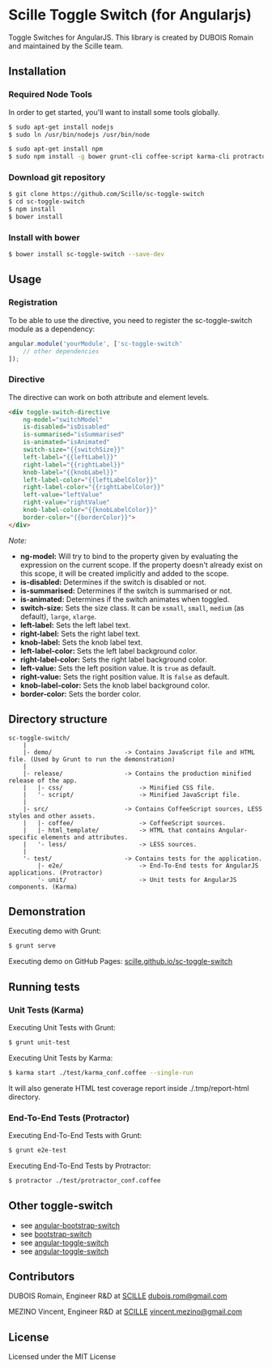 # Scille Toggle Switch (for Angularjs)

Toggle Switches for AngularJS. This library is created by DUBOIS Romain and maintained by the Scille team.


## Installation

### Required Node Tools

In order to get started, you'll want to install some tools globally.
```bash
$ sudo apt-get install nodejs
$ sudo ln /usr/bin/nodejs /usr/bin/node

$ sudo apt-get install npm
$ sudo npm install -g bower grunt-cli coffee-script karma-cli protractor
```

### Download git repository

```bash
$ git clone https://github.com/Scille/sc-toggle-switch
$ cd sc-toggle-switch
$ npm install
$ bower install
```

### Install with bower

```bash
$ bower install sc-toggle-switch --save-dev
```


## Usage

### Registration

To be able to use the directive, you need to register the sc-toggle-switch module as a dependency:
```javascript
angular.module('yourModule', ['sc-toggle-switch'
    // other dependencies
]);
```

### Directive

The directive can work on both attribute and element levels.
```html
<div toggle-switch-directive
    ng-model="switchModel"
    is-disabled="isDisabled"
    is-summarised="isSummarised"
    is-animated="isAnimated"
    switch-size="{{switchSize}}"
    left-label="{{leftLabel}}"
    right-label="{{rightLabel}}"
    knob-label="{{knobLabel}}"
    left-label-color="{{leftLabelColor}}"
    right-label-color="{{rightLabelColor}}"
    left-value="leftValue"
    right-value="rightValue"
    knob-label-color="{{knobLabelColor}}"
    border-color="{{borderColor}}">
</div>
```

*Note:*
* **ng-model:** Will try to bind to the property given by evaluating the expression on the current scope. If the property doesn't already exist on this scope, it will be created implicitly and added to the scope.
* **is-disabled:** Determines if the switch is disabled or not. 
* **is-summarised:** Determines if the switch is summarised or not.
* **is-animated:** Determines if the switch animates when toggled.
* **switch-size:** Sets the size class. It can be `xsmall`, `small`, `medium` (as default), `large`, `xlarge`.
* **left-label:** Sets the left label text.
* **right-label:** Sets the right label text.
* **knob-label:** Sets the knob label text.
* **left-label-color:** Sets the left label background color.
* **right-label-color:** Sets the right label background color.
* **left-value:** Sets the left position value. It is `true` as default.
* **right-value:** Sets the right position value. It is `false` as default.
* **knob-label-color:** Sets the knob label background color.
* **border-color:** Sets the border color.


## Directory structure

```
sc-toggle-switch/
    |
    |- demo/                    -> Contains JavaScript file and HTML file. (Used by Grunt to run the demonstration)
    |
    |- release/                 -> Contains the production minified release of the app.
    |   |- css/                     -> Minified CSS file.
    |   '- script/                  -> Minified JavaScript file.
    |
    |- src/                     -> Contains CoffeeScript sources, LESS styles and other assets.
    |   |- coffee/                  -> CoffeeScript sources.
    |   |- html_template/           -> HTML that contains Angular-specific elements and attributes.
    |   '- less/                    -> LESS sources.
    |
    '- test/                    -> Contains tests for the application.
        |- e2e/                     -> End-To-End tests for AngularJS applications. (Protractor)
        '- unit/                    -> Unit tests for AngularJS components. (Karma)
```


## Demonstration

Executing demo  with Grunt:
```bash
$ grunt serve
```

Executing demo on GitHub Pages:
[scille.github.io/sc-toggle-switch](http://scille.github.io/sc-toggle-switch/)


## Running tests

### Unit Tests (Karma)

Executing Unit Tests with Grunt:
```bash
$ grunt unit-test
```

Executing Unit Tests by Karma:
```bash
$ karma start ./test/karma_conf.coffee --single-run
```

It will also generate HTML test coverage report inside ./.tmp/report-html directory.

### End-To-End Tests (Protractor)

Executing End-To-End Tests with Grunt:
```bash
$ grunt e2e-test
```

Executing End-To-End Tests by Protractor:
```bash
$ protractor ./test/protractor_conf.coffee
```


## Other toggle-switch

* see [angular-bootstrap-switch](https://github.com/frapontillo/angular-bootstrap-switch)
* see [bootstrap-switch](https://github.com/nostalgiaz/bootstrap-switch)
* see [angular-toggle-switch](https://github.com/JumpLink/angular-toggle-switch)
* see [angular-toggle-switch](https://github.com/cgarvis/angular-toggle-switch)


## Contributors

DUBOIS Romain, Engineer R&D at [SCILLE](http://scille.eu/)
<dubois.rom@gmail.com>

MEZINO Vincent, Engineer R&D at [SCILLE](http://scille.eu)
<vincent.mezino@gmail.com>


## License

Licensed under the MIT License
